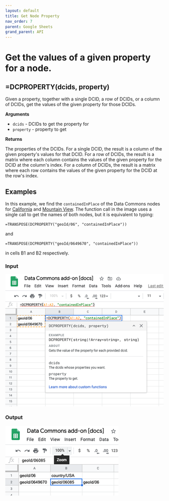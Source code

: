 ```yaml
---
layout: default
title: Get Node Property
nav_order: 7
parent: Google Sheets
grand_parent: API
---
```


# Get the values of a given property for a node.

## =DCPROPERTY(dcids, property)

Given a property, together with a single DCID, a row of DCIDs, or a column of DCIDs, get the values of the given property for those DCIDs.

**Arguments**
*    `dcids` - DCIDs to get the property for
*    `property` - property to get

**Returns**

The properties of the DCIDs. For a single DCID, the result is a column of the given property's values for that DCID. For a row of DCIDs, the result is a matrix where each column contains the values of the given property for the DCID at the column's index. For a column of DCIDs, the result is a matrix where each row contains the values of the given property for the DCID at the row's index.

## Examples

In this example, we find the `containedInPlace` of the Data Commons nodes for [California](https://browser.datacommons.org/kg?dcid=geoId/06) and [Mountain View](https://browser.datacommons.org/kg?dcid=geoId/0649670). The function call in the image uses a single call to get the names of both nodes, but it is equivalent to typing:

```
=TRANSPOSE(DCPROPERTY("geoId/06", "containedInPlace"))
```

and

```
=TRANSPOSE(DCPROPERTY("geoId/0649670", "containedInPlace"))
```

in cells B1 and B2 respectively.

### Input

![](/assets/sheets_get_property_input.png)

### Output

![](/assets/sheets_get_property_output.png)

